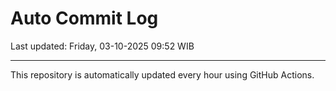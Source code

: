 # Auto Commit Log

Last updated: Friday, 03-10-2025 09:52 WIB

---

This repository is automatically updated every hour using GitHub Actions.
